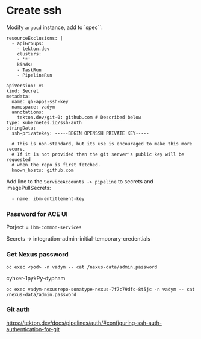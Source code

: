 # Create ssh

Modify `argocd` instance, add to `spec``:

```
resourceExclusions: |
  - apiGroups:
    - tekton.dev
    clusters:
    - '*'
    kinds:
    - TaskRun
    - PipelineRun
```

```
apiVersion: v1
kind: Secret
metadata:
  name: gh-apps-ssh-key
  namespace: vadym
  annotations:
    tekton.dev/git-0: github.com # Described below
type: kubernetes.io/ssh-auth
stringData:
  ssh-privatekey: -----BEGIN OPENSSH PRIVATE KEY-----

  # This is non-standard, but its use is encouraged to make this more secure.
  # If it is not provided then the git server's public key will be requested
  # when the repo is first fetched.
  known_hosts: github.com

```

Add line to the `ServiceAccounts -> pipeline` to secrets and imagePullSecrets:

```
  - name: ibm-entitlement-key
```

### Password for ACE UI

Porject = `ibm-common-services`

Secrets -> integration-admin-initial-temporary-credentials

### Get Nexus password

```
oc exec <pod> -n vadym -- cat /nexus-data/admin.password
```

cyhxer-1pykPy-dypham

```
oc exec vadym-nexusrepo-sonatype-nexus-7f7c79dfc-8t5jc -n vadym -- cat /nexus-data/admin.password
```

### Git auth

https://tekton.dev/docs/pipelines/auth/#configuring-ssh-auth-authentication-for-git
